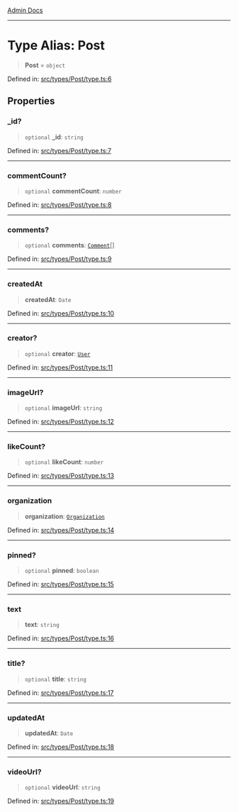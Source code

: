 [Admin Docs](/)

---

# Type Alias: Post

> **Post** = `object`

Defined in: [src/types/Post/type.ts:6](https://github.com/PalisadoesFoundation/talawa-admin/blob/main/src/types/Post/type.ts#L6)

## Properties

### \_id?

> `optional` **\_id**: `string`

Defined in: [src/types/Post/type.ts:7](https://github.com/PalisadoesFoundation/talawa-admin/blob/main/src/types/Post/type.ts#L7)

---

### commentCount?

> `optional` **commentCount**: `number`

Defined in: [src/types/Post/type.ts:8](https://github.com/PalisadoesFoundation/talawa-admin/blob/main/src/types/Post/type.ts#L8)

---

### comments?

> `optional` **comments**: [`Comment`](../../../Comment/type/type-aliases/Comment.md)[]

Defined in: [src/types/Post/type.ts:9](https://github.com/PalisadoesFoundation/talawa-admin/blob/main/src/types/Post/type.ts#L9)

---

### createdAt

> **createdAt**: `Date`

Defined in: [src/types/Post/type.ts:10](https://github.com/PalisadoesFoundation/talawa-admin/blob/main/src/types/Post/type.ts#L10)

---

### creator?

> `optional` **creator**: [`User`](../../../User/type/type-aliases/User.md)

Defined in: [src/types/Post/type.ts:11](https://github.com/PalisadoesFoundation/talawa-admin/blob/main/src/types/Post/type.ts#L11)

---

### imageUrl?

> `optional` **imageUrl**: `string`

Defined in: [src/types/Post/type.ts:12](https://github.com/PalisadoesFoundation/talawa-admin/blob/main/src/types/Post/type.ts#L12)

---

### likeCount?

> `optional` **likeCount**: `number`

Defined in: [src/types/Post/type.ts:13](https://github.com/PalisadoesFoundation/talawa-admin/blob/main/src/types/Post/type.ts#L13)

---

### organization

> **organization**: [`Organization`](../../../Organization/type/type-aliases/Organization.md)

Defined in: [src/types/Post/type.ts:14](https://github.com/PalisadoesFoundation/talawa-admin/blob/main/src/types/Post/type.ts#L14)

---

### pinned?

> `optional` **pinned**: `boolean`

Defined in: [src/types/Post/type.ts:15](https://github.com/PalisadoesFoundation/talawa-admin/blob/main/src/types/Post/type.ts#L15)

---

### text

> **text**: `string`

Defined in: [src/types/Post/type.ts:16](https://github.com/PalisadoesFoundation/talawa-admin/blob/main/src/types/Post/type.ts#L16)

---

### title?

> `optional` **title**: `string`

Defined in: [src/types/Post/type.ts:17](https://github.com/PalisadoesFoundation/talawa-admin/blob/main/src/types/Post/type.ts#L17)

---

### updatedAt

> **updatedAt**: `Date`

Defined in: [src/types/Post/type.ts:18](https://github.com/PalisadoesFoundation/talawa-admin/blob/main/src/types/Post/type.ts#L18)

---

### videoUrl?

> `optional` **videoUrl**: `string`

Defined in: [src/types/Post/type.ts:19](https://github.com/PalisadoesFoundation/talawa-admin/blob/main/src/types/Post/type.ts#L19)
